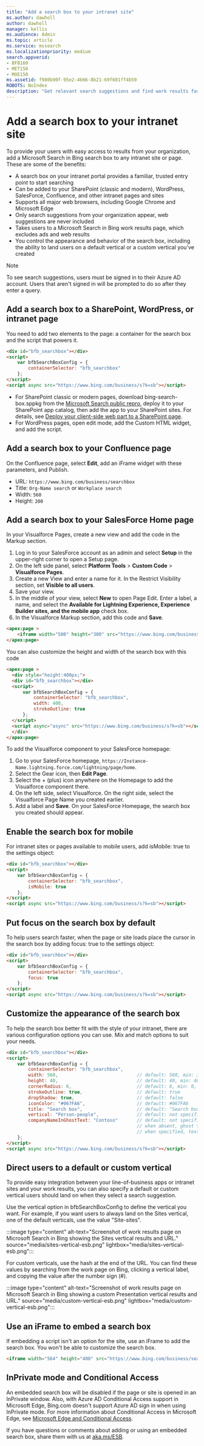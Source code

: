 ```yaml
---
title: "Add a search box to your intranet site"
ms.author: dawholl
author: dawholl
manager: kellis
ms.audience: Admin
ms.topic: article
ms.service: mssearch
ms.localizationpriority: medium
search.appverid:
- BFB160
- MET150
- MOE150
ms.assetid: f980b90f-95e2-4b66-8b21-69f601ff4b50
ROBOTS: NoIndex
description: "Get relevant search suggestions and find work results faster by adding a Microsoft Search search box to your intranet site or page."
---
```


# Add a search box to your intranet site

To provide your users with easy access to results from your organization, add a Microsoft Search in Bing search box to any intranet site or page. These are some of the benefits:

- A search box on your intranet portal provides a familiar, trusted entry point to start searching
- Can be added to your SharePoint (classic and modern), WordPress, SalesForce, Confluence, and other intranet pages and sites
- Supports all major web browsers, including Google Chrome and Microsoft Edge
- Only search suggestions from your organization appear, web suggestions are never included
- Takes users to a Microsoft Search in Bing work results page, which excludes ads and web results
- You control the appearance and behavior of the search box, including the ability to land users on a default vertical or a custom vertical you've created

> [!NOTE]
>To see search suggestions, users must be signed in to their Azure AD account. Users that aren't signed in will be prompted to do so after they enter a query.
  
## Add a search box to a SharePoint, WordPress, or intranet page

You need to add two elements to the page: a container for the search box and the script that powers it.
  
```html
<div id="bfb_searchbox"></div>
<script>
    var bfbSearchBoxConfig = {
        containerSelector: "bfb_searchbox"
    };
</script>
<script async src="https://www.bing.com/business/s?k=sb"></script>
```

- For SharePoint classic or modern pages, download bing-search-box.sppkg from the [Microsoft Search public repro](https://github.com/microsoft-search/bing-search-box/releases/tag/v1), deploy it to your SharePoint app catalog, then add the app to your SharePoint sites. For details, see [Deploy your client-side web part to a SharePoint page](/sharepoint/dev/spfx/web-parts/get-started/serve-your-web-part-in-a-sharepoint-page#deploy-the-helloworld-package-to-app-catalog).
- For WordPress pages, open edit mode, add the Custom HTML widget, and add the script.

## Add a search box to your Confluence page

On the Confluence page, select **Edit**, add an iFrame widget with these parameters, and Publish. 
- URL: `https://www.bing.com/business/searchbox`
- Title: `Org-Name search` or `Workplace search`
- Width: `560`
- Height: `200`

## Add a search box to your SalesForce Home page

In your Visualforce Pages, create a new view and add the code in the Markup section.

1. Log in to your SalesForce account as an admin and select **Setup** in the upper-right corner to open a Setup page.
1. On the left side panel, select **Platform Tools** > **Custom Code** > **Visualforce Pages**.
1. Create a new View and enter a name for it. In the Restrict Visibility section, set **Visible to all users**.
1. Save your view.
1. In the middle of your view, select **New** to open Page Edit. Enter a label, a name, and select the **Available for Lightning Experience, Experience Builder sites, and the mobile app** check box.
1. In the Visualforce Markup section, add this code and **Save**.

```html
<apex:page >
    <iframe width="500" height="300" src="https://www.bing.com/business/searchbox"></iframe>
</apex:page>
```

You can also customize the height and width of the search box with this code

```html
<apex:page >
  <div style="height:400px;">
  <div id="bfb_searchbox"></div>
  <script>
      var bfbSearchBoxConfig = {
          containerSelector: "bfb_searchbox",
          width: 400,
          strokeOutline: true
      };
  </script>
  <script async="async" src="https://www.bing.com/business/s?k=sb"></script>
  </div>
</apex:page>
```

To add the Visualforce component to your SalesForce homepage:
1. Go to your SalesForce homepage, `https://Instance-Name.lightning.force.com/lightning/page/home`.
1. Select the Gear icon, then **Edit Page**.
1. Select the + (plus) icon anywhere on the Homepage to add the Visualforce component there.
1. On the left side, select Visualforce. On the right side, select the Visualforce Page Name you created earlier.
1. Add a label and **Save**.
On your SalesForce Homepage, the search box you created should appear.
  
## Enable the search box for mobile

For intranet sites or pages available to mobile users, add isMobile: true to the settings object:
  
```html
<div id="bfb_searchbox"></div>
<script>
    var bfbSearchBoxConfig = {
        containerSelector: "bfb_searchbox", 
        isMobile: true
    };
</script>
<script async src="https://www.bing.com/business/s?k=sb"></script>
```

## Put focus on the search box by default

To help users search faster, when the page or site loads place the cursor in the search box by adding focus: true to the settings object:
  
```html
<div id="bfb_searchbox"></div>
<script>
    var bfbSearchBoxConfig = {
        containerSelector: "bfb_searchbox",
        focus: true
    };
</script>
<script async src="https://www.bing.com/business/s?k=sb"></script>
```

## Customize the appearance of the search box 

To help the search box better fit with the style of your intranet, there are various configuration options you can use. Mix and match options to suit your needs.

```html
<div id="bfb_searchbox"></div>
<script>
    var bfbSearchBoxConfig = {
        containerSelector: "bfb_searchbox",
        width: 560,                             // default: 560, min: 360, max: 650
        height: 40,                             // default: 40, min: 40, max: 72
        cornerRadius: 6,                        // default: 6, min: 0, max: 25                                   
        strokeOutline: true,                    // default: true
        dropShadow: true,                       // default: false
        iconColor: "#067FA6",                   // default: #067FA6
        title: "Search box",                    // default: "Search box"
        vertical: "Person-people",              // default: not specified, search box directs to the All vertical on the WORK results page
        companyNameInGhostText: "Contoso"       // default: not specified
                                                // when absent, ghost text will be "Search work"
                                                // when specified, text will be "Search <companyNameInGhostText>"
    };
</script>
<script async src="https://www.bing.com/business/s?k=sb"></script>
```

## Direct users to a default or custom vertical

To provide easy integration between your line-of-business apps or intranet sites and your work results, you can also specify a default or custom vertical users should land on when they select a search suggestion.

Use the vertical option in bfbSearchBoxConfig to define the vertical you want. For example, if you want users to always land on the Sites vertical, one of the default verticals, use the value "Site-sites".

:::image type="content" alt-text="Screenshot of work results page on Microsoft Search in Bing showing the Sites vertical results and URL." source="media/sites-vertical-esb.png" lightbox="media/sites-vertical-esb.png":::

For custom verticals, use the hash at the end of the URL. You can find these values by searching from the work page on Bing, clicking a vertical label, and copying the value after the number sign (#).

:::image type="content" alt-text="Screenshot of work results page on Microsoft Search in Bing showing a custom Presentation vertical results and URL." source="media/custom-vertical-esb.png" lightbox="media/custom-vertical-esb.png":::

## Use an iFrame to embed a search box

If embedding a script isn't an option for the site, use an iFrame to add the search box. You won't be able to customize the search box.
  
```html
<iframe width="564" height="400" src="https://www.bing.com/business/searchbox"></iframe>
```

## InPrivate mode and Conditional Access

An embedded search box will be disabled if the page or site is opened in an InPrivate window. Also, with Azure AD Conditional Access support in Microsoft Edge, Bing.com doesn't support Azure AD sign in when using InPrivate mode. For more information about Conditional Access in Microsoft Edge, see [Microsoft Edge and Conditional Access](/deployedge/ms-edge-security-conditional-access#accessing-conditional-access-protected-resources-in-microsoft-edge).

If you have questions or comments about adding or using an embedded search box, share them with us at [aka.ms/ESB](https://aka.ms/ESB).
